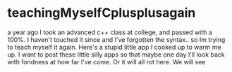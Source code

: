# teachingMyselfCplusplusagain
a year ago I took an advanced c++ class at college, and passed with a 100%. I haven't touched it since and I've forgotten the syntax..
so Im trying to teach myself it again. Here's a stupid little app I cooked up to warm me up. 
I want to post these little silly apps so that maybe one day I'll look back with fondness at how far I've come.
Or it will all rot here. We will see

